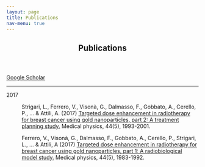 ```yaml
---
layout: page
title: Publications
nav-menu: true
---
```


<div id="main" class="alt">

<section id="one">
	<div class="inner">
		<header class="major">
			<h1>Publications</h1>
		</header>

<a href="https://scholar.google.co.uk/citations?user=rKTQxfkAAAAJ" class="button" target="_blank">Google Scholar</a>

<hr class="major" />

<dl>
	<dt>2017</dt>
	<dd>
		<p>Strigari, L., Ferrero, V., Visonà, G., Dalmasso, F., Gobbato, A., Cerello, P., ... & Attili, A. (2017)
        <a href="https://aapm.onlinelibrary.wiley.com/doi/full/10.1002/mp.12178" target="_blank">
        Targeted dose enhancement in radiotherapy for breast cancer using gold nanoparticles, part 2: A treatment planning study.</a>
        Medical physics, 44(5), 1993-2001.</p>
	</dd>
	<dd>
		<p>Ferrero, V., Visonà, G., Dalmasso, F., Gobbato, A., Cerello, P., Strigari, L., ... & Attili, A (2017)
         <a href="https://aapm.onlinelibrary.wiley.com/doi/abs/10.1002/mp.12180" target="_blank"> Targeted dose enhancement in radiotherapy for breast cancer using gold nanoparticles, part 1: A radiobiological model study.</a>
        Medical physics, 44(5), 1983-1992.</p>
	</dd>
</dl>

</div>
